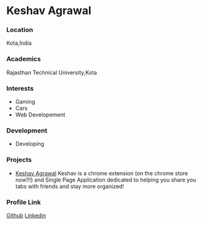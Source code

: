 # Keshav Agrawal

### Location

Kota,India

### Academics

Rajasthan Technical University,Kota

### Interests

+ Gaming
+ Cars
+ Web Developement

### Development

+ Developing

### Projects

+ [Keshav Agrawal](http://keshavagrawal.me/My-First-Website/) Keshav is a chrome extension (on the chrome store now!!!) and Single Page Application 
  dedicated to helping you share you tabs with friends and stay more organized!

### Profile Link

[Github](https://github.com/Keshav04042001)
[Linkedin](https://www.linkedin.com/in/keshav-agrawal-2ba75018b/)
